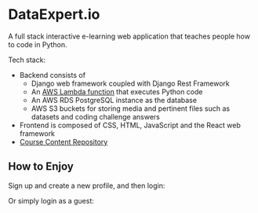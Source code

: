 # DataExpert.io

A full stack interactive e-learning web application that teaches people how to code in Python. 

Tech stack:
* Backend consists of 
    * Django web framework coupled with Django Rest Framework
    * An [AWS Lambda function](https://github.com/dirmi513/DataExpert-Code-Executor-Lambdas) that executes Python
     code
     * An AWS RDS PostgreSQL instance as the database
     * AWS S3 buckets for storing media and pertinent files such as datasets and coding challenge answers
* Frontend is composed of CSS, HTML, JavaScript and the React web framework
* [Course Content Repository](https://github.com/dirmi513/DataExpert-Material)


## How to Enjoy

Sign up and create a new profile, and then login:


Or simply login as a guest:
